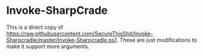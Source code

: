 # Invoke-SharpCrade


This is a direct copy of https://raw.githubusercontent.com/SecureThisShit/Invoke-Sharpcradle/master/Invoke-Sharpcradle.ps1. These are just modifications to make it support more arguments.
